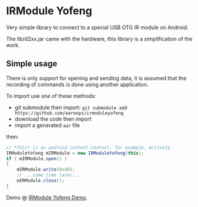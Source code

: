 # IRModule Yofeng

Very simple library to connect to a special USB OTG IR module on Android.

The lib/d2xx.jar came with the hardware, this library is a simplification of the
work.

## Simple usage

There is only support for opening and sending data, it is assumed that the
recording of commands is done using another application.

To import use _one_ of these methods:

* git submodule then import: `git submodule add https://github.com/aaronps/irmoduleyofeng`
* download the code then import
* import a generated `aar` file

then:

```java
// *this* is an android.content.Context, for example, Activity
IRModuleYofeng mIRModule = new IRModuleYofeng(this);
if ( mIRModule.open() )
{
    mIRModule.write(0x40);
    // ...some time later...
    mIRModule.close();
}


```

Demo @ [IRModule Yofeng Demo](://github.com/aaronps/irmoduleyofeng-demo).
